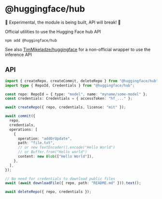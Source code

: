 # @huggingface/hub

🚧 Experimental, the module is being built, API will break! 🚧

Official utilities to use the Hugging Face hub API

```
npm add @huggingface/hub
```

See also [TimMikeladze/huggingface](https://github.com/TimMikeladze/huggingface) for a non-official wrapper to use the inference API

## API

```ts
import { createRepo, createCommit, deleteRepo } from "@huggingface/hub";
import type { RepoId, Credentials } from "@huggingface/hub";

const repo: RepoId = { type: "model", name: "myname/some-model" };
const credentials: Credentials = { accessToken: "hf_..." };

await createRepo({ repo, credentials, license: "mit" });

await commit({
  repo,
  credentials,
  operations: [
    {
      operation: "addOrUpdate",
      path: "file.txt",
      // or new TextEncoder().encode("Hello World")
      // or Buffer.from("Hello world")
      content: new Blob(["Hello World"]),
    },
  ],
});

// No need for credentials to download public files
await (await downloadFile({ repo, path: "README.md" })).text();

await deleteRepo({ repo, credentials });
```
